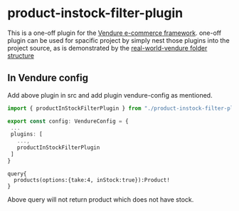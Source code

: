 # product-instock-filter-plugin
 This is a one-off plugin for the [Vendure e-commerce framework](https://www.vendure.io/).
 one-off plugin can be used for spacific project by simply nest those plugins into the project source, as is demonstrated by the [real-world-vendure folder structure](https://github.com/vendure-ecommerce/real-world-vendure)

 ## In Vendure config
 Add above plugin in src and add plugin vendure-config as mentioned.

 ```typescript
import { productInStockFilterPlugin } from "./product-instock-filter-plugin/product-instock-filter-plugin";

export const config: VendureConfig = {
  ...
  plugins: [
    ...,
    productInStockFilterPlugin
  ]
}
```

```Query
query{
  products(options:{take:4, inStock:true}):Product!
}
```
Above query will not return product which does not have stock.